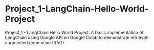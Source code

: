 # Project_1-LangChain-Hello-World-Project
Project_1 - LangChain Hello World Project: A basic implementation of LangChain using Google API on Google Colab to demonstrate retrieval-augmented generation (RAG).
